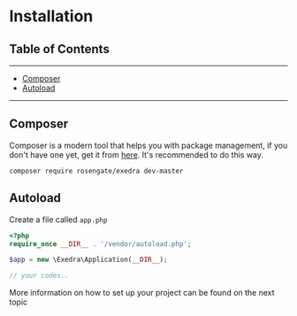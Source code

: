 # Installation
## Table of Contents
---
- [Composer](#composer)
- [Autoload](#autoload)

---

## Composer
Composer is a modern tool that helps you with package management, if you don't have one yet, get it from [here](https://getcomposer.org/download). It's recommended to do this way.

```
composer require rosengate/exedra dev-master
```

## Autoload
Create a file called `app.php`
```php
<?php
require_once __DIR__ . '/vendor/autoload.php';

$app = new \Exedra\Application(__DIR__);

// your codes..
```

More information on how to set up your project can be found on the next topic

